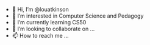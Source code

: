 - 👋 Hi, I’m @louatkinson
- 👀 I’m interested in Computer Science and Pedagogy
- 🌱 I’m currently learning CS50
- 💞️ I’m looking to collaborate on ...
- 📫 How to reach me ...

<!---
louatkinson/louatkinson is a ✨ special ✨ repository because its `README.md` (this file) appears on your GitHub profile.
You can click the Preview link to take a look at your changes.
--->
